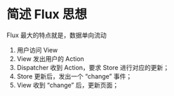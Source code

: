 # 简述 Flux 思想

Flux 最大的特点就是，数据单向流动
  1. 用户访问 View
  2. View 发出用户的 Action
  3. Dispatcher 收到 Action，要求 Store 进行对应的更新；
  4. Store 更新后，发出一个 “change” 事件；
  5. View 收到 “change” 后，更新页面；